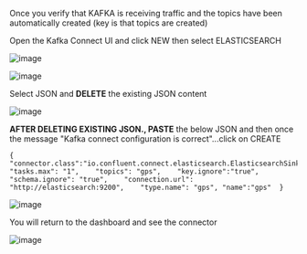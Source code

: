 Once you verify that KAFKA is receiving traffic and the topics have been automatically created (key is that topics are created)

Open the Kafka Connect UI and click NEW then select ELASTICSEARCH

![image](https://user-images.githubusercontent.com/39495790/121776349-fd07f200-cba9-11eb-943c-373a448bcf2e.png)

![image](https://user-images.githubusercontent.com/39495790/121776406-56702100-cbaa-11eb-971c-a16931e55d01.png)

Select JSON and **DELETE** the existing JSON content

![image](https://user-images.githubusercontent.com/39495790/121776443-7d2e5780-cbaa-11eb-87a7-8d67a6fe316d.png)

**AFTER DELETING EXISTING JSON., PASTE** the below JSON and then once the message "Kafka connect configuration is correct"...click on CREATE

```
{    "connector.class":"io.confluent.connect.elasticsearch.ElasticsearchSinkConnector",    "tasks.max": "1",    "topics": "gps",    "key.ignore":"true",    "schema.ignore": "true",    "connection.url": "http://elasticsearch:9200",    "type.name": "gps", "name":"gps"  }
```
![image](https://user-images.githubusercontent.com/39495790/121776575-47d63980-cbab-11eb-899f-03073e0c740b.png)

You will return to the dashboard and see the connector

![image](https://user-images.githubusercontent.com/39495790/121776634-9388e300-cbab-11eb-8089-6b6dcf0dc923.png)
